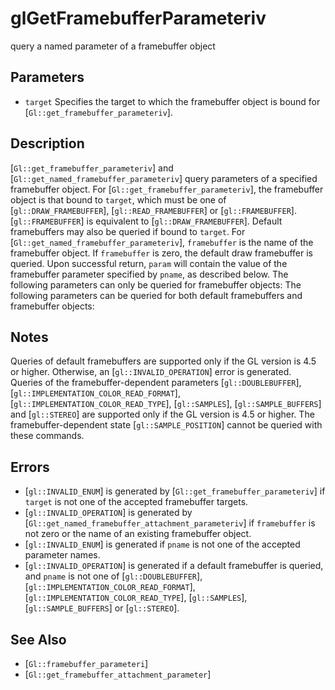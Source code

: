 # glGetFramebufferParameteriv
query a named parameter of a framebuffer object

## Parameters
- `target`
  Specifies the target to which the framebuffer object is bound for
  [`Gl::get_framebuffer_parameteriv`].

## Description
[`Gl::get_framebuffer_parameteriv`] and
  [`Gl::get_named_framebuffer_parameteriv`] query parameters of a
  specified framebuffer object.
For [`Gl::get_framebuffer_parameteriv`], the framebuffer object is
  that bound to `target`, which must be one of [`gl::DRAW_FRAMEBUFFER`],
  [`gl::READ_FRAMEBUFFER`] or [`gl::FRAMEBUFFER`]. [`gl::FRAMEBUFFER`]
  is equivalent to [`gl::DRAW_FRAMEBUFFER`]. Default framebuffers may
  also be queried if bound to `target`.
For [`Gl::get_named_framebuffer_parameteriv`], `framebuffer` is the
  name of the framebuffer object. If `framebuffer` is zero, the default
  draw framebuffer is queried.
Upon successful return, `param` will contain the value of the
  framebuffer parameter specified by `pname`, as described below.
The following parameters can only be queried for framebuffer objects:
The following parameters can be queried for both default framebuffers
  and framebuffer objects:

## Notes
Queries of default framebuffers are supported only if the GL version
  is 4.5 or higher. Otherwise, an [`gl::INVALID_OPERATION`] error is
  generated.
Queries of the framebuffer-dependent parameters [`gl::DOUBLEBUFFER`],
  [`gl::IMPLEMENTATION_COLOR_READ_FORMAT`],
  [`gl::IMPLEMENTATION_COLOR_READ_TYPE`], [`gl::SAMPLES`],
  [`gl::SAMPLE_BUFFERS`] and [`gl::STEREO`] are supported only if the GL
  version is 4.5 or higher.
The framebuffer-dependent state [`gl::SAMPLE_POSITION`] cannot be
  queried with these commands.

## Errors
- [`gl::INVALID_ENUM`] is generated by
  [`Gl::get_framebuffer_parameteriv`] if `target` is not one of the
  accepted framebuffer targets.
- [`gl::INVALID_OPERATION`] is generated by
  [`Gl::get_named_framebuffer_attachment_parameteriv`] if `framebuffer`
  is not zero or the name of an existing framebuffer object.
- [`gl::INVALID_ENUM`] is generated if `pname` is not one of the
  accepted parameter names.
- [`gl::INVALID_OPERATION`] is generated if a default framebuffer is
  queried, and `pname` is not one of [`gl::DOUBLEBUFFER`],
  [`gl::IMPLEMENTATION_COLOR_READ_FORMAT`],
  [`gl::IMPLEMENTATION_COLOR_READ_TYPE`], [`gl::SAMPLES`],
  [`gl::SAMPLE_BUFFERS`] or [`gl::STEREO`].

## See Also
- [`Gl::framebuffer_parameteri`]
- [`Gl::get_framebuffer_attachment_parameter`]
